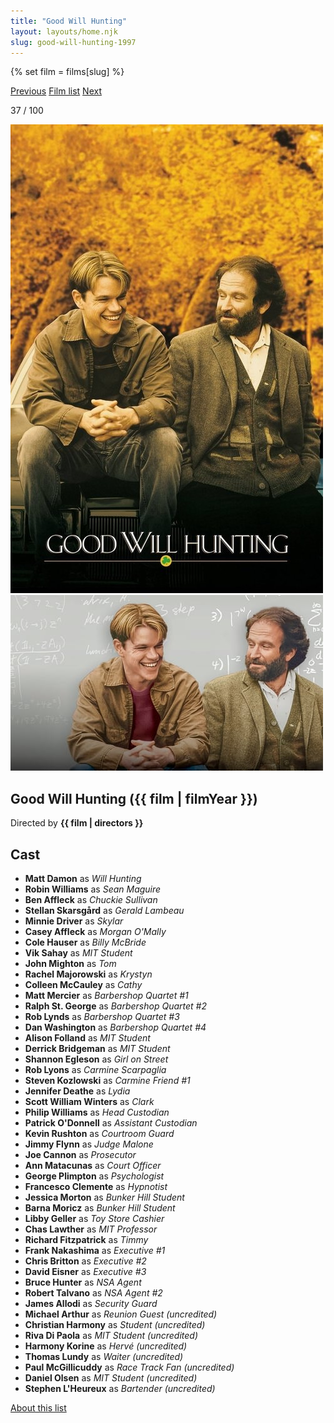 ```yaml
---
title: "Good Will Hunting"
layout: layouts/home.njk
slug: good-will-hunting-1997
---
```


{% set film = films[slug] %}

<nav class="films">
  <a class="prev" href="../fargo-1996">Previous</a>
  <a href="../">Film list</a>
  <a class="next" href="../the-big-lebowski-1998">Next</a>
</nav>

<p>37 / 100</p>

<article class="film">
  <div class="backdrop-and-poster">
    <img class="poster" src="../films/posters/good-will-hunting-1997.jpg" alt="">
    <img class="backdrop" src="../films/backdrops/good-will-hunting-1997.jpg" alt="">
  </div>

  <h1>Good Will Hunting ({{ film | filmYear }})</h1>

  

  <p class="director">
    Directed by <strong>{{ film | directors }}</strong>
  </p>


  <h2>
    Cast
  </h2>
  <ul>
            <li><strong>Matt Damon</strong> as <em>Will Hunting</em></li>
        <li><strong>Robin Williams</strong> as <em>Sean Maguire</em></li>
        <li><strong>Ben Affleck</strong> as <em>Chuckie Sullivan</em></li>
        <li><strong>Stellan Skarsgård</strong> as <em>Gerald Lambeau</em></li>
        <li><strong>Minnie Driver</strong> as <em>Skylar</em></li>
        <li><strong>Casey Affleck</strong> as <em>Morgan O'Mally</em></li>
        <li><strong>Cole Hauser</strong> as <em>Billy McBride</em></li>
        <li><strong>Vik Sahay</strong> as <em>MIT Student</em></li>
        <li><strong>John Mighton</strong> as <em>Tom</em></li>
        <li><strong>Rachel Majorowski</strong> as <em>Krystyn</em></li>
        <li><strong>Colleen McCauley</strong> as <em>Cathy</em></li>
        <li><strong>Matt Mercier</strong> as <em>Barbershop Quartet #1</em></li>
        <li><strong>Ralph St. George</strong> as <em>Barbershop Quartet #2</em></li>
        <li><strong>Rob Lynds</strong> as <em>Barbershop Quartet #3</em></li>
        <li><strong>Dan Washington</strong> as <em>Barbershop Quartet #4</em></li>
        <li><strong>Alison Folland</strong> as <em>MIT Student</em></li>
        <li><strong>Derrick Bridgeman</strong> as <em>MIT Student</em></li>
        <li><strong>Shannon Egleson</strong> as <em>Girl on Street</em></li>
        <li><strong>Rob Lyons</strong> as <em>Carmine Scarpaglia</em></li>
        <li><strong>Steven Kozlowski</strong> as <em>Carmine Friend #1</em></li>
        <li><strong>Jennifer Deathe</strong> as <em>Lydia</em></li>
        <li><strong>Scott William Winters</strong> as <em>Clark</em></li>
        <li><strong>Philip Williams</strong> as <em>Head Custodian</em></li>
        <li><strong>Patrick O'Donnell</strong> as <em>Assistant Custodian</em></li>
        <li><strong>Kevin Rushton</strong> as <em>Courtroom Guard</em></li>
        <li><strong>Jimmy Flynn</strong> as <em>Judge Malone</em></li>
        <li><strong>Joe Cannon</strong> as <em>Prosecutor</em></li>
        <li><strong>Ann Matacunas</strong> as <em>Court Officer</em></li>
        <li><strong>George Plimpton</strong> as <em>Psychologist</em></li>
        <li><strong>Francesco Clemente</strong> as <em>Hypnotist</em></li>
        <li><strong>Jessica Morton</strong> as <em>Bunker Hill Student</em></li>
        <li><strong>Barna Moricz</strong> as <em>Bunker Hill Student</em></li>
        <li><strong>Libby Geller</strong> as <em>Toy Store Cashier</em></li>
        <li><strong>Chas Lawther</strong> as <em>MIT Professor</em></li>
        <li><strong>Richard Fitzpatrick</strong> as <em>Timmy</em></li>
        <li><strong>Frank Nakashima</strong> as <em>Executive #1</em></li>
        <li><strong>Chris Britton</strong> as <em>Executive #2</em></li>
        <li><strong>David Eisner</strong> as <em>Executive #3</em></li>
        <li><strong>Bruce Hunter</strong> as <em>NSA Agent</em></li>
        <li><strong>Robert Talvano</strong> as <em>NSA Agent #2</em></li>
        <li><strong>James Allodi</strong> as <em>Security Guard</em></li>
        <li><strong>Michael Arthur</strong> as <em>Reunion Guest (uncredited)</em></li>
        <li><strong>Christian Harmony</strong> as <em>Student (uncredited)</em></li>
        <li><strong>Riva Di Paola</strong> as <em>MIT Student (uncredited)</em></li>
        <li><strong>Harmony Korine</strong> as <em>Hervé (uncredited)</em></li>
        <li><strong>Thomas Lundy</strong> as <em>Waiter (uncredited)</em></li>
        <li><strong>Paul McGillicuddy</strong> as <em>Race Track Fan (uncredited)</em></li>
        <li><strong>Daniel Olsen</strong> as <em>MIT Student (uncredited)</em></li>
        <li><strong>Stephen L'Heureux</strong> as <em>Bartender (uncredited)</em></li>
  </ul>
</article>
<footer>
  <a href="../about">About this list</a>
</footer>
